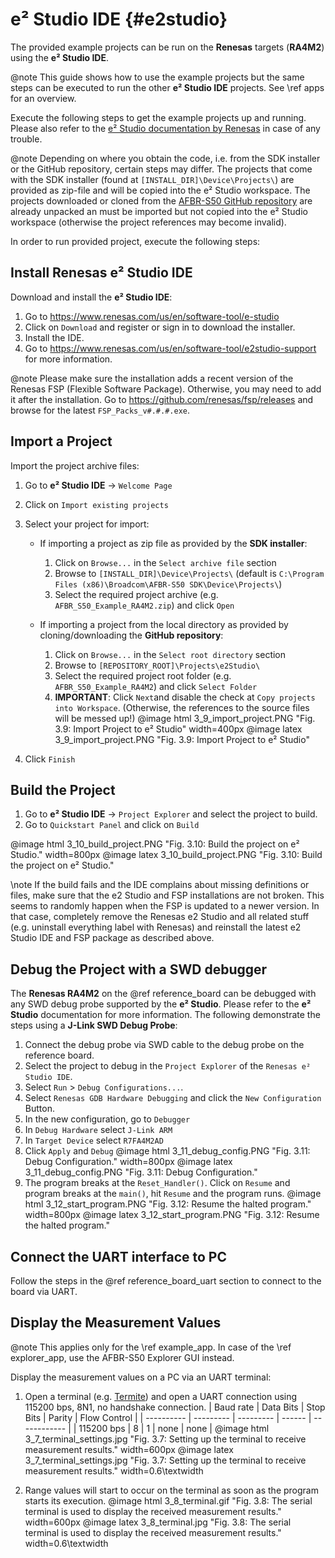 # e² Studio IDE {#e2studio}

The provided example projects can be run on the **Renesas** targets (**RA4M2**)
using the **e² Studio IDE**.

@note This guide shows how to use the example projects but the same steps can be
executed to run the other **e² Studio IDE** projects. See \ref apps for an
overview.

Execute the following steps to get the example projects up and running. Please
also refer to the
[e² Studio documentation by Renesas](https://www.renesas.com/us/en/software-tool/e-studio)
in case of any trouble.

@note Depending on where you obtain the code, i.e. from the SDK installer or the
GitHub repository, certain steps may differ. The projects that come with the SDK
installer (found at `[INSTALL_DIR]\Device\Projects\`) are provided as zip-file
and will be copied into the e² Studio workspace. The projects downloaded or
cloned from the
[AFBR-S50 GitHub repository](https://github.com/Broadcom/AFBR-S50-API) are
already unpacked an must be imported but not copied into the e² Studio workspace
(otherwise the project references may become invalid).

In order to run provided project, execute the following steps:

## Install Renesas e² Studio IDE

Download and install the **e² Studio IDE**:

1. Go to <https://www.renesas.com/us/en/software-tool/e-studio>
2. Click on `Download` and register or sign in to download the installer.
3. Install the IDE.
4. Go to <https://www.renesas.com/us/en/software-tool/e2studio-support> for more information.

@note Please make sure the installation adds a recent version of the Renesas FSP
(Flexible Software Package). Otherwise, you may need to add it after the installation.
Go to <https://github.com/renesas/fsp/releases> and browse for the latest `FSP_Packs_v#.#.#.exe`.

## Import a Project

Import the project archive files:

1. Go to **e² Studio IDE** -> `Welcome Page`
2. Click on `Import existing projects`
3. Select your project for import:

    - If importing a project as zip file as provided by the **SDK installer**:

        1. Click on `Browse...` in the `Select archive file` section
        2. Browse to `[INSTALL_DIR]\Device\Projects\` (default is
           `C:\Program Files (x86)\Broadcom\AFBR-S50 SDK\Device\Projects\`)
        3. Select the required project archive (e.g.
           `AFBR_S50_Example_RA4M2.zip`) and click `Open`

    - If importing a project from the local directory as provided by
      cloning/downloading the **GitHub repository**:

        1. Click on `Browse...` in the `Select root directory` section
        2. Browse to `[REPOSITORY_ROOT]\Projects\e2Studio\`
        3. Select the required project root folder (e.g.
           `AFBR_S50_Example_RA4M2`) and click `Select Folder`
        4. **IMPORTANT**: Click `Next`and disable the check at
           `Copy projects into Workspace`. (Otherwise, the references to the
           source files will be messed up!)
            @image html 3_9_import_project.PNG "Fig. 3.9: Import Project to e² Studio" width=400px
            @image latex 3_9_import_project.PNG "Fig. 3.9: Import Project to e² Studio"

4. Click `Finish`

## Build the Project

1. Go to **e² Studio IDE** -> `Project Explorer` and select the project to
   build.
2. Go to `Quickstart Panel` and click on `Build`

@image html 3_10_build_project.PNG "Fig. 3.10: Build the project on e² Studio." width=800px
@image latex 3_10_build_project.PNG "Fig. 3.10: Build the project on e² Studio."

\note If the build fails and the IDE complains about missing definitions or files,
make sure that the e2 Studio and FSP installations are not broken. This seems to
randomly happen when the FSP is updated to a newer version. In that case, completely
remove the Renesas e2 Studio and all related stuff (e.g. uninstall everything label
with Renesas) and reinstall the latest e2 Studio IDE and FSP package as described above.

## Debug the Project with a SWD debugger

The **Renesas RA4M2** on the @ref reference_board can be debugged with any SWD
debug probe supported by the **e² Studio**. Please refer to the **e² Studio**
documentation for more information. The following demonstrate the steps using a
**J-Link SWD Debug Probe**:

1. Connect the debug probe via SWD cable to the debug probe on the reference board.
2. Select the project to debug in the `Project Explorer` of the `Renesas e² Studio IDE`.
3. Select `Run` > `Debug Configurations...`.
4. Select `Renesas GDB Hardware Debugging` and click the `New Configuration` Button.
5. In the new configuration, go to `Debugger`
6. In `Debug Hardware` select `J-Link ARM`
7. In `Target Device` select `R7FA4M2AD`
8. Click `Apply` and `Debug`
    @image html 3_11_debug_config.PNG "Fig. 3.11: Debug Configuration." width=800px
    @image latex 3_11_debug_config.PNG "Fig. 3.11: Debug Configuration."
9. The program breaks at the `Reset_Handler()`. Click on `Resume` and
   program breaks at the `main()`, hit `Resume` and the program runs.
    @image html 3_12_start_program.PNG "Fig. 3.12: Resume the halted program." width=800px
    @image latex 3_12_start_program.PNG "Fig. 3.12: Resume the halted program."

## Connect the UART interface to PC

Follow the steps in the @ref reference_board_uart section to connect to the
board via UART.

## Display the Measurement Values

@note This applies only for the \ref example_app. In case of the \ref explorer_app,
use the AFBR-S50 Explorer GUI instead.

Display the measurement values on a PC via an UART terminal:

1. Open a terminal (e.g.
   [Termite](https://www.compuphase.com/software_termite.htm)) and open a
   UART connection using 115200 bps, 8N1, no handshake connection.
   | Baud rate  | Data Bits | Stop Bits | Parity | Flow Control |
   | ---------- | --------- | --------- | ------ | ------------ |
   | 115200 bps | 8         | 1         | none   | none         |
   @image html 3_7_terminal_settings.jpg "Fig. 3.7: Setting up the terminal to receive measurement results." width=600px
   @image latex 3_7_terminal_settings.jpg "Fig. 3.7: Setting up the terminal to receive measurement results." width=0.6\textwidth

2. Range values will start to occur on the terminal as soon as the program
   starts its execution.
   @image html 3_8_terminal.gif "Fig. 3.8: The serial terminal is used to display the received measurement results." width=600px
   @image latex 3_8_terminal.jpg "Fig. 3.8: The serial terminal is used to display the received measurement results." width=0.6\textwidth
